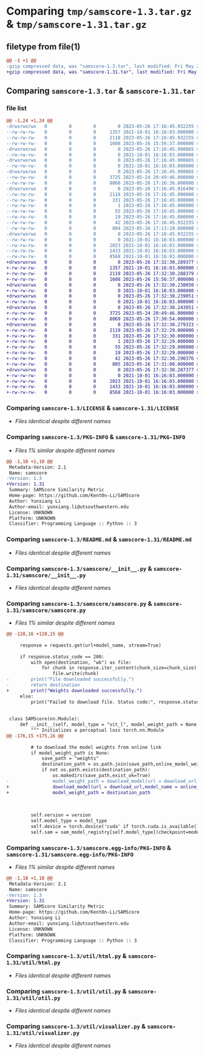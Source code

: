 # Comparing `tmp/samscore-1.3.tar.gz` & `tmp/samscore-1.31.tar.gz`

## filetype from file(1)

```diff
@@ -1 +1 @@
-gzip compressed data, was "samscore-1.3.tar", last modified: Fri May 26 17:16:45 2023, max compression
+gzip compressed data, was "samscore-1.31.tar", last modified: Fri May 26 17:32:30 2023, max compression
```

## Comparing `samscore-1.3.tar` & `samscore-1.31.tar`

### file list

```diff
@@ -1,24 +1,24 @@
-drwxrwxrwx   0        0        0        0 2023-05-26 17:16:45.932255 samscore-1.3/
--rw-rw-rw-   0        0        0     1357 2021-10-01 16:16:03.000000 samscore-1.3/LICENSE
--rw-rw-rw-   0        0        0     2118 2023-05-26 17:16:45.932255 samscore-1.3/PKG-INFO
--rw-rw-rw-   0        0        0     1608 2023-05-26 15:56:37.000000 samscore-1.3/README.md
-drwxrwxrwx   0        0        0        0 2023-05-26 17:16:45.900865 samscore-1.3/data/
--rw-rw-rw-   0        0        0        0 2021-10-01 16:16:03.000000 samscore-1.3/data/__init__.py
-drwxrwxrwx   0        0        0        0 2023-05-26 17:16:45.900865 samscore-1.3/data/dataset/
--rw-rw-rw-   0        0        0        0 2021-10-01 16:16:03.000000 samscore-1.3/data/dataset/__init__.py
-drwxrwxrwx   0        0        0        0 2023-05-26 17:16:45.900865 samscore-1.3/samscore/
--rw-rw-rw-   0        0        0     3725 2023-05-24 20:49:46.000000 samscore-1.3/samscore/__init__.py
--rw-rw-rw-   0        0        0     8060 2023-05-26 17:16:36.000000 samscore-1.3/samscore/samscore.py
-drwxrwxrwx   0        0        0        0 2023-05-26 17:16:45.916490 samscore-1.3/samscore.egg-info/
--rw-rw-rw-   0        0        0     2118 2023-05-26 17:16:45.000000 samscore-1.3/samscore.egg-info/PKG-INFO
--rw-rw-rw-   0        0        0      331 2023-05-26 17:16:45.000000 samscore-1.3/samscore.egg-info/SOURCES.txt
--rw-rw-rw-   0        0        0        1 2023-05-26 17:16:45.000000 samscore-1.3/samscore.egg-info/dependency_links.txt
--rw-rw-rw-   0        0        0       55 2023-05-26 17:16:45.000000 samscore-1.3/samscore.egg-info/requires.txt
--rw-rw-rw-   0        0        0       19 2023-05-26 17:16:45.000000 samscore-1.3/samscore.egg-info/top_level.txt
--rw-rw-rw-   0        0        0       42 2023-05-26 17:16:45.932255 samscore-1.3/setup.cfg
--rw-rw-rw-   0        0        0      804 2023-05-26 17:13:20.000000 samscore-1.3/setup.py
-drwxrwxrwx   0        0        0        0 2023-05-26 17:16:45.932255 samscore-1.3/util/
--rw-rw-rw-   0        0        0        0 2021-10-01 16:16:03.000000 samscore-1.3/util/__init__.py
--rw-rw-rw-   0        0        0     2023 2021-10-01 16:16:03.000000 samscore-1.3/util/html.py
--rw-rw-rw-   0        0        0     1433 2021-10-01 16:16:03.000000 samscore-1.3/util/util.py
--rw-rw-rw-   0        0        0     8568 2021-10-01 16:16:03.000000 samscore-1.3/util/visualizer.py
+drwxrwxrwx   0        0        0        0 2023-05-26 17:32:30.289377 samscore-1.31/
+-rw-rw-rw-   0        0        0     1357 2021-10-01 16:16:03.000000 samscore-1.31/LICENSE
+-rw-rw-rw-   0        0        0     2119 2023-05-26 17:32:30.288379 samscore-1.31/PKG-INFO
+-rw-rw-rw-   0        0        0     1608 2023-05-26 15:56:37.000000 samscore-1.31/README.md
+drwxrwxrwx   0        0        0        0 2023-05-26 17:32:30.238050 samscore-1.31/data/
+-rw-rw-rw-   0        0        0        0 2021-10-01 16:16:03.000000 samscore-1.31/data/__init__.py
+drwxrwxrwx   0        0        0        0 2023-05-26 17:32:30.239051 samscore-1.31/data/dataset/
+-rw-rw-rw-   0        0        0        0 2021-10-01 16:16:03.000000 samscore-1.31/data/dataset/__init__.py
+drwxrwxrwx   0        0        0        0 2023-05-26 17:32:30.243051 samscore-1.31/samscore/
+-rw-rw-rw-   0        0        0     3725 2023-05-24 20:49:46.000000 samscore-1.31/samscore/__init__.py
+-rw-rw-rw-   0        0        0     8069 2023-05-26 17:30:54.000000 samscore-1.31/samscore/samscore.py
+drwxrwxrwx   0        0        0        0 2023-05-26 17:32:30.279323 samscore-1.31/samscore.egg-info/
+-rw-rw-rw-   0        0        0     2119 2023-05-26 17:32:29.000000 samscore-1.31/samscore.egg-info/PKG-INFO
+-rw-rw-rw-   0        0        0      331 2023-05-26 17:32:30.000000 samscore-1.31/samscore.egg-info/SOURCES.txt
+-rw-rw-rw-   0        0        0        1 2023-05-26 17:32:29.000000 samscore-1.31/samscore.egg-info/dependency_links.txt
+-rw-rw-rw-   0        0        0       55 2023-05-26 17:32:29.000000 samscore-1.31/samscore.egg-info/requires.txt
+-rw-rw-rw-   0        0        0       19 2023-05-26 17:32:29.000000 samscore-1.31/samscore.egg-info/top_level.txt
+-rw-rw-rw-   0        0        0       42 2023-05-26 17:32:30.290376 samscore-1.31/setup.cfg
+-rw-rw-rw-   0        0        0      805 2023-05-26 17:31:00.000000 samscore-1.31/setup.py
+drwxrwxrwx   0        0        0        0 2023-05-26 17:32:30.287377 samscore-1.31/util/
+-rw-rw-rw-   0        0        0        0 2021-10-01 16:16:03.000000 samscore-1.31/util/__init__.py
+-rw-rw-rw-   0        0        0     2023 2021-10-01 16:16:03.000000 samscore-1.31/util/html.py
+-rw-rw-rw-   0        0        0     1433 2021-10-01 16:16:03.000000 samscore-1.31/util/util.py
+-rw-rw-rw-   0        0        0     8568 2021-10-01 16:16:03.000000 samscore-1.31/util/visualizer.py
```

### Comparing `samscore-1.3/LICENSE` & `samscore-1.31/LICENSE`

 * *Files identical despite different names*

### Comparing `samscore-1.3/PKG-INFO` & `samscore-1.31/PKG-INFO`

 * *Files 1% similar despite different names*

```diff
@@ -1,10 +1,10 @@
 Metadata-Version: 2.1
 Name: samscore
-Version: 1.3
+Version: 1.31
 Summary: SAMScore Similarity Metric
 Home-page: https://github.com/Kent0n-Li/SAMScore
 Author: Yunxiang Li
 Author-email: yunxiang.li@utsouthwestern.edu
 License: UNKNOWN
 Platform: UNKNOWN
 Classifier: Programming Language :: Python :: 3
```

### Comparing `samscore-1.3/README.md` & `samscore-1.31/README.md`

 * *Files identical despite different names*

### Comparing `samscore-1.3/samscore/__init__.py` & `samscore-1.31/samscore/__init__.py`

 * *Files identical despite different names*

### Comparing `samscore-1.3/samscore/samscore.py` & `samscore-1.31/samscore/samscore.py`

 * *Files 1% similar despite different names*

```diff
@@ -128,16 +128,15 @@
 
     response = requests.get(url+model_name, stream=True)
 
     if response.status_code == 200:
         with open(destination, "wb") as file:
             for chunk in response.iter_content(chunk_size=chunk_size):
                 file.write(chunk)
-        print("File downloaded successfully.")
-        return destination
+        print("Weights downloaded successfully.")
     else:
         print("Failed to download file. Status code:", response.status_code)
 
 
 class SAMScore(nn.Module):
     def __init__(self, model_type = "vit_l", model_weight_path = None ,version='1.0'):
         """ Initializes a perceptual loss torch.nn.Module
@@ -176,15 +175,16 @@
             
         # to download the model weights from online link
         if model_weight_path is None:
             save_path = "weights"
             destination_path = os.path.join(save_path,online_model_weight_name)
             if not os.path.exists(destination_path):
                 os.makedirs(save_path,exist_ok=True)
-                model_weight_path = download_model(url = download_url,model_name = online_model_weight_name, destination= destination_path)
+                download_model(url = download_url,model_name = online_model_weight_name, destination= destination_path)
+                model_weight_path = destination_path
 
                                                
 
         self.version = version
         self.model_type = model_type
         self.device = torch.device('cuda' if torch.cuda.is_available() else 'cpu')
         self.sam = sam_model_registry[self.model_type](checkpoint=model_weight_path)
```

### Comparing `samscore-1.3/samscore.egg-info/PKG-INFO` & `samscore-1.31/samscore.egg-info/PKG-INFO`

 * *Files 1% similar despite different names*

```diff
@@ -1,10 +1,10 @@
 Metadata-Version: 2.1
 Name: samscore
-Version: 1.3
+Version: 1.31
 Summary: SAMScore Similarity Metric
 Home-page: https://github.com/Kent0n-Li/SAMScore
 Author: Yunxiang Li
 Author-email: yunxiang.li@utsouthwestern.edu
 License: UNKNOWN
 Platform: UNKNOWN
 Classifier: Programming Language :: Python :: 3
```

### Comparing `samscore-1.3/util/html.py` & `samscore-1.31/util/html.py`

 * *Files identical despite different names*

### Comparing `samscore-1.3/util/util.py` & `samscore-1.31/util/util.py`

 * *Files identical despite different names*

### Comparing `samscore-1.3/util/visualizer.py` & `samscore-1.31/util/visualizer.py`

 * *Files identical despite different names*

